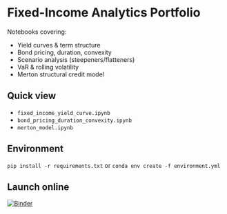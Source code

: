 # Fixed-Income Analytics Portfolio

Notebooks covering:
- Yield curves & term structure
- Bond pricing, duration, convexity
- Scenario analysis (steepeners/flatteners)
- VaR & rolling volatility
- Merton structural credit model

## Quick view
- `fixed_income_yield_curve.ipynb`
- `bond_pricing_duration_convexity.ipynb`
- `merton_model.ipynb`

## Environment
`pip install -r requirements.txt` or `conda env create -f environment.yml`

## Launch online
[![Binder](https://mybinder.org/badge_logo.svg)](https://mybinder.org/v2/gh/<user>/<repo>/HEAD)
